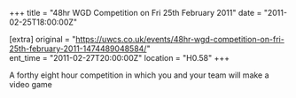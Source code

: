 +++
title = "48hr WGD Competition on Fri 25th February 2011"
date = "2011-02-25T18:00:00Z"

[extra]
original = "https://uwcs.co.uk/events/48hr-wgd-competition-on-fri-25th-february-2011-1474489048584/"    
ent_time = "2011-02-27T20:00:00Z"
location = "H0.58"
+++

A forthy eight hour competition in which you and your team will make a video game

